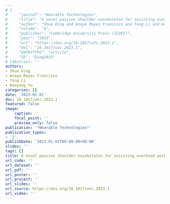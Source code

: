 ```yaml
---
# {
#     "journal": "Wearable Technologies",
#     "title": "A novel passive shoulder exoskeleton for assisting overhead work",
#     "author": "Shuo Ding and Anaya Reyes Francisco and Tong Li and Haoyong Yu",
#     "volume": "4",
#     "publisher": "Cambridge University Press ({CUP})",
#     "year": "2023",
#     "url": "https://doi.org/10.1017/wtc.2023.1",
#     "doi": "10.1017/wtc.2023.1",
#     "ENTRYTYPE": "article",
#     "ID": "Ding2023"
# }abstract: ''
authors:
- Shuo Ding
- Anaya Reyes Francisco
- Tong Li
- Haoyong Yu
categories: []
date: '2023-01-01'
doi: 10.1017/wtc.2023.1
featured: false
image:
    caption: ''
    focal_point: ''
    preview_only: false
publication: '*Wearable Technologies*'
publication_types:
- '2'
publishDate: '2023-01-01T00:00:00+08:00'
slides: ''
tags: []
title: A novel passive shoulder exoskeleton for assisting overhead work
url_code: ''
url_dataset: ''
url_pdf: ''
url_poster: ''
url_project: ''
url_slides: ''
url_source: https://doi.org/10.1017/wtc.2023.1
url_video: ''
---
```

